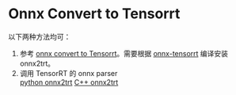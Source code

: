 # Onnx Convert to Tensorrt

以下两种方法均可：  
1. 参考 [onnx convert to Tensorrt](https://github.com/LittleReal/Deeplearning-Note/tree/master/convert2tensorrt/onnx2tensorrt)。需要根据 [onnx-tensorrt](https://github.com/onnx/onnx-tensorrt) 编译安装 onnx2trt。  
2. 调用 TensorRT 的 onnx parser  
[python onnx2trt](./onnx2trt.py)
[C++ onnx2trt](https://github.com/onnx/onnx-tensorrt/blob/84b5be1d6fc03564f2c0dba85a2ee75bad242c2e/main.cpp)